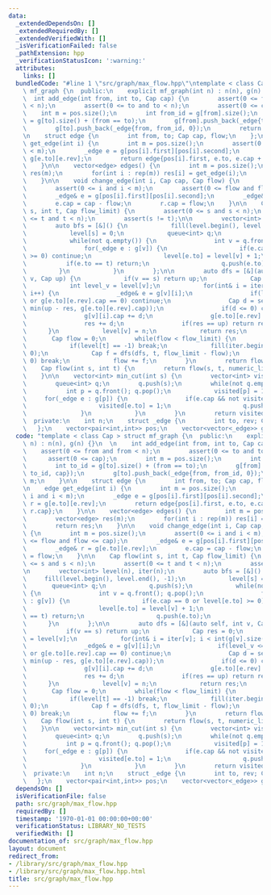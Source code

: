 ```yaml
---
data:
  _extendedDependsOn: []
  _extendedRequiredBy: []
  _extendedVerifiedWith: []
  _isVerificationFailed: false
  _pathExtension: hpp
  _verificationStatusIcon: ':warning:'
  attributes:
    links: []
  bundledCode: "#line 1 \"src/graph/max_flow.hpp\"\ntemplate < class Cap > struct\
    \ mf_graph {\n  public:\n    explicit mf_graph(int n) : n(n), g(n) {}\n  \n  \
    \  int add_edge(int from, int to, Cap cap) {\n        assert(0 <= from and from\
    \ < n);\n        assert(0 <= to and to < n);\n        assert(0 <= cap);\n    \
    \    int m = pos.size();\n        int from_id = g[from].size();\n        int to_id\
    \ = g[to].size() + (from == to);\n        g[from].push_back(_edge{to, to_id, cap});\n\
    \        g[to].push_back(_edge{from, from_id, 0});\n        return m;\n    }\n\
    \n    struct edge {\n        int from, to; Cap cap, flow;\n    };\n\n    edge\
    \ get_edge(int i) {\n        int m = pos.size();\n        assert(0 <= i and i\
    \ < m);\n        _edge e = g[pos[i].first][pos[i].second];\n        _edge r =\
    \ g[e.to][e.rev];\n        return edge{pos[i].first, e.to, e.cap + r.cap, r.cap};\n\
    \    }\n\n    vector<edge> edges() {\n        int m = pos.size();\n        vector<edge>\
    \ res(m);\n        for(int i : rep(m)) res[i] = get_edge(i);\n        return res;\n\
    \    }\n\n    void change_edge(int i, Cap cap, Cap flow) {\n        int m = pos.size();\n\
    \        assert(0 <= i and i < m);\n        assert(0 <= flow and flow <= cap);\n\
    \        _edge& e = g[pos[i].first][pos[i].second];\n        _edge& r = g[e.to][e.rev];\n\
    \        e.cap = cap - flow;\n        r.cap = flow;\n    }\n\n    Cap flow(int\
    \ s, int t, Cap flow_limit) {\n        assert(0 <= s and s < n);\n        assert(0\
    \ <= t and t < n);\n        assert(s != t);\n\n        vector<int> level(n), iter(n);\n\
    \        auto bfs = [&]() {\n            fill(level.begin(), level.end(), -1);\n\
    \            level[s] = 0;\n            queue<int> q;\n            q.push(s);\n\
    \            while(not q.empty()) {\n                int v = q.front(); q.pop();\n\
    \                for(_edge e : g[v]) {\n                    if(e.cap == 0 or level[e.to]\
    \ >= 0) continue;\n                    level[e.to] = level[v] + 1;\n         \
    \           if(e.to == t) return;\n                    q.push(e.to);\n       \
    \         }\n            }\n        };\n\n        auto dfs = [&](auto self, int\
    \ v, Cap up) {\n            if(v == s) return up;\n            Cap res = 0;\n\
    \            int level_v = level[v];\n            for(int& i = iter[v]; i < int(g[v].size());\
    \ i++) {\n                _edge& e = g[v][i];\n                if(level_v <= level[e.to]\
    \ or g[e.to][e.rev].cap == 0) continue;\n                Cap d = self(self, e.to,\
    \ min(up - res, g[e.to][e.rev].cap));\n                if(d <= 0) continue;\n\
    \                g[v][i].cap += d;\n                g[e.to][e.rev].cap -= d;\n\
    \                res += d;\n                if(res == up) return res;\n      \
    \      }\n            level[v] = n;\n            return res;\n        };\n\n \
    \       Cap flow = 0;\n        while(flow < flow_limit) {\n            bfs();\n\
    \            if(level[t] == -1) break;\n            fill(iter.begin(), iter.end(),\
    \ 0);\n            Cap f = dfs(dfs, t, flow_limit - flow);\n            if(f ==\
    \ 0) break;\n            flow += f;\n        }\n        return flow;\n    }\n\n\
    \    Cap flow(int s, int t) {\n        return flow(s, t, numeric_limits<Cap>::max());\n\
    \    }\n\n    vector<int> min_cut(int s) {\n        vector<int> visited(n, 0);\n\
    \        queue<int> q;\n        q.push(s);\n        while(not q.empty()) {\n \
    \           int p = q.front(); q.pop();\n            visited[p] = 1;\n       \
    \     for(_edge e : g[p]) {\n                if(e.cap && not visited[e.to]) {\n\
    \                    visited[e.to] = 1;\n                    q.push(e.to);\n \
    \               }\n            }\n        }\n        return visited;\n    }\n\n\
    \  private:\n    int n;\n    struct _edge {\n        int to, rev; Cap cap;\n \
    \   };\n    vector<pair<int,int>> pos;\n    vector<vector<_edge>> g;\n};\n"
  code: "template < class Cap > struct mf_graph {\n  public:\n    explicit mf_graph(int\
    \ n) : n(n), g(n) {}\n  \n    int add_edge(int from, int to, Cap cap) {\n    \
    \    assert(0 <= from and from < n);\n        assert(0 <= to and to < n);\n  \
    \      assert(0 <= cap);\n        int m = pos.size();\n        int from_id = g[from].size();\n\
    \        int to_id = g[to].size() + (from == to);\n        g[from].push_back(_edge{to,\
    \ to_id, cap});\n        g[to].push_back(_edge{from, from_id, 0});\n        return\
    \ m;\n    }\n\n    struct edge {\n        int from, to; Cap cap, flow;\n    };\n\
    \n    edge get_edge(int i) {\n        int m = pos.size();\n        assert(0 <=\
    \ i and i < m);\n        _edge e = g[pos[i].first][pos[i].second];\n        _edge\
    \ r = g[e.to][e.rev];\n        return edge{pos[i].first, e.to, e.cap + r.cap,\
    \ r.cap};\n    }\n\n    vector<edge> edges() {\n        int m = pos.size();\n\
    \        vector<edge> res(m);\n        for(int i : rep(m)) res[i] = get_edge(i);\n\
    \        return res;\n    }\n\n    void change_edge(int i, Cap cap, Cap flow)\
    \ {\n        int m = pos.size();\n        assert(0 <= i and i < m);\n        assert(0\
    \ <= flow and flow <= cap);\n        _edge& e = g[pos[i].first][pos[i].second];\n\
    \        _edge& r = g[e.to][e.rev];\n        e.cap = cap - flow;\n        r.cap\
    \ = flow;\n    }\n\n    Cap flow(int s, int t, Cap flow_limit) {\n        assert(0\
    \ <= s and s < n);\n        assert(0 <= t and t < n);\n        assert(s != t);\n\
    \n        vector<int> level(n), iter(n);\n        auto bfs = [&]() {\n       \
    \     fill(level.begin(), level.end(), -1);\n            level[s] = 0;\n     \
    \       queue<int> q;\n            q.push(s);\n            while(not q.empty())\
    \ {\n                int v = q.front(); q.pop();\n                for(_edge e\
    \ : g[v]) {\n                    if(e.cap == 0 or level[e.to] >= 0) continue;\n\
    \                    level[e.to] = level[v] + 1;\n                    if(e.to\
    \ == t) return;\n                    q.push(e.to);\n                }\n      \
    \      }\n        };\n\n        auto dfs = [&](auto self, int v, Cap up) {\n \
    \           if(v == s) return up;\n            Cap res = 0;\n            int level_v\
    \ = level[v];\n            for(int& i = iter[v]; i < int(g[v].size()); i++) {\n\
    \                _edge& e = g[v][i];\n                if(level_v <= level[e.to]\
    \ or g[e.to][e.rev].cap == 0) continue;\n                Cap d = self(self, e.to,\
    \ min(up - res, g[e.to][e.rev].cap));\n                if(d <= 0) continue;\n\
    \                g[v][i].cap += d;\n                g[e.to][e.rev].cap -= d;\n\
    \                res += d;\n                if(res == up) return res;\n      \
    \      }\n            level[v] = n;\n            return res;\n        };\n\n \
    \       Cap flow = 0;\n        while(flow < flow_limit) {\n            bfs();\n\
    \            if(level[t] == -1) break;\n            fill(iter.begin(), iter.end(),\
    \ 0);\n            Cap f = dfs(dfs, t, flow_limit - flow);\n            if(f ==\
    \ 0) break;\n            flow += f;\n        }\n        return flow;\n    }\n\n\
    \    Cap flow(int s, int t) {\n        return flow(s, t, numeric_limits<Cap>::max());\n\
    \    }\n\n    vector<int> min_cut(int s) {\n        vector<int> visited(n, 0);\n\
    \        queue<int> q;\n        q.push(s);\n        while(not q.empty()) {\n \
    \           int p = q.front(); q.pop();\n            visited[p] = 1;\n       \
    \     for(_edge e : g[p]) {\n                if(e.cap && not visited[e.to]) {\n\
    \                    visited[e.to] = 1;\n                    q.push(e.to);\n \
    \               }\n            }\n        }\n        return visited;\n    }\n\n\
    \  private:\n    int n;\n    struct _edge {\n        int to, rev; Cap cap;\n \
    \   };\n    vector<pair<int,int>> pos;\n    vector<vector<_edge>> g;\n};\n"
  dependsOn: []
  isVerificationFile: false
  path: src/graph/max_flow.hpp
  requiredBy: []
  timestamp: '1970-01-01 00:00:00+00:00'
  verificationStatus: LIBRARY_NO_TESTS
  verifiedWith: []
documentation_of: src/graph/max_flow.hpp
layout: document
redirect_from:
- /library/src/graph/max_flow.hpp
- /library/src/graph/max_flow.hpp.html
title: src/graph/max_flow.hpp
---
```

